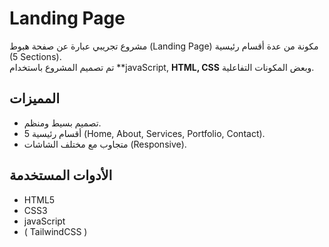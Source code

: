 # Landing Page

مشروع تجريبي عبارة عن صفحة هبوط (Landing Page) مكونة من عدة أقسام رئيسية (5 Sections).  
تم تصميم المشروع باستخدام  **javaScript, **HTML, CSS** وبعض المكونات التفاعلية.

##  المميزات
- تصميم بسيط ومنظم.
- 5 أقسام رئيسية (Home, About, Services, Portfolio, Contact).
- متجاوب مع مختلف الشاشات (Responsive).

## الأدوات المستخدمة
- HTML5
- CSS3
- javaScript
- ( TailwindCSS )
